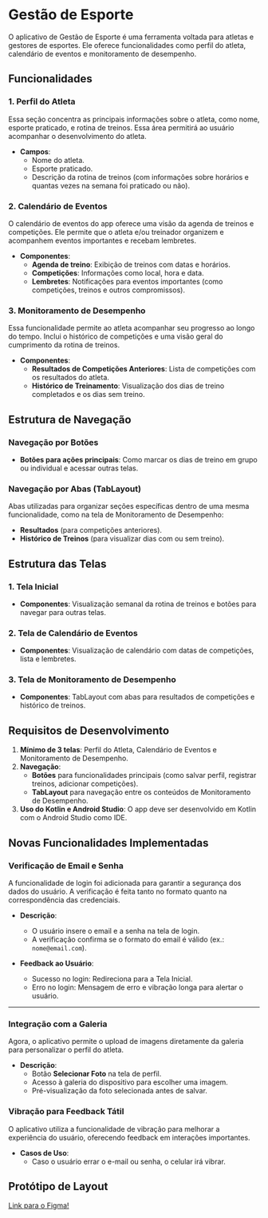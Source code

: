 # Gestão de Esporte

O aplicativo de Gestão de Esporte é uma ferramenta voltada para atletas e gestores de esportes. Ele oferece funcionalidades como perfil do atleta, calendário de eventos e monitoramento de desempenho.

## Funcionalidades

### 1. Perfil do Atleta

Essa seção concentra as principais informações sobre o atleta, como nome, esporte praticado, e rotina de treinos. Essa área permitirá ao usuário acompanhar o desenvolvimento do atleta.

-   **Campos**:
    -   Nome do atleta.
    -   Esporte praticado.
    -   Descrição da rotina de treinos (com informações sobre horários e quantas vezes na semana foi praticado ou não).

### 2. Calendário de Eventos

O calendário de eventos do app oferece uma visão da agenda de treinos e competições. Ele permite que o atleta e/ou treinador organizem e acompanhem eventos importantes e recebam lembretes.

-   **Componentes**:
    -   **Agenda de treino**: Exibição de treinos com datas e horários.
    -   **Competições**: Informações como local, hora e data.
    -   **Lembretes**: Notificações para eventos importantes (como competições, treinos e outros compromissos).

### 3. Monitoramento de Desempenho

Essa funcionalidade permite ao atleta acompanhar seu progresso ao longo do tempo. Inclui o histórico de competições e uma visão geral do cumprimento da rotina de treinos.

-   **Componentes**:
    -   **Resultados de Competições Anteriores**: Lista de competições com os resultados do atleta.
    -   **Histórico de Treinamento**: Visualização dos dias de treino completados e os dias sem treino.

## Estrutura de Navegação

### Navegação por Botões

-   **Botões para ações principais**: Como marcar os dias de treino em grupo ou individual e acessar outras telas.

### Navegação por Abas (TabLayout)

Abas utilizadas para organizar seções específicas dentro de uma mesma funcionalidade, como na tela de Monitoramento de Desempenho:

-   **Resultados** (para competições anteriores).
-   **Histórico de Treinos** (para visualizar dias com ou sem treino).

## Estrutura das Telas


### 1. Tela Inicial

-   **Componentes**: Visualização semanal da rotina de treinos e botões para navegar para outras telas.

### 2.  Tela de Calendário de Eventos

-   **Componentes**: Visualização de calendário com datas de competições, lista e lembretes.

### 3. Tela de Monitoramento de Desempenho

-   **Componentes**: TabLayout com abas para resultados de competições e histórico de treinos.

## Requisitos de Desenvolvimento

1.  **Mínimo de 3 telas**: Perfil do Atleta, Calendário de Eventos e Monitoramento de Desempenho.
2.  **Navegação**:
    -   **Botões** para funcionalidades principais (como salvar perfil, registrar treinos, adicionar competições).
    -   **TabLayout** para navegação entre os conteúdos de Monitoramento de Desempenho.
3.  **Uso do Kotlin e Android Studio**: O app deve ser desenvolvido em Kotlin com o Android Studio como IDE.

   ## Novas Funcionalidades Implementadas

### Verificação de Email e Senha

A funcionalidade de login foi adicionada para garantir a segurança dos dados do usuário. A verificação é feita tanto no formato quanto na correspondência das credenciais.

- **Descrição**:
  - O usuário insere o email e a senha na tela de login.
  - A verificação confirma se o formato do email é válido (ex.: `nome@email.com`).

- **Feedback ao Usuário**:
  - Sucesso no login: Redireciona para a Tela Inicial.
  - Erro no login: Mensagem de erro e vibração longa para alertar o usuário.

---

### Integração com a Galeria

Agora, o aplicativo permite o upload de imagens diretamente da galeria para personalizar o perfil do atleta.

- **Descrição**:
  - Botão **Selecionar Foto** na tela de perfil.
  - Acesso à galeria do dispositivo para escolher uma imagem.
  - Pré-visualização da foto selecionada antes de salvar.



### Vibração para Feedback Tátil

O aplicativo utiliza a funcionalidade de vibração para melhorar a experiência do usuário, oferecendo feedback em interações importantes.

- **Casos de Uso**:
  - Caso o usuário errar o e-mail ou senha, o celular irá vibrar.



## Protótipo de Layout
<a href="https://www.figma.com/design/x6NTtv21fr6z9CyzqJU0TE/prot%C3%B3tipo?t=eKkxvVqO9jgbrQj9-1">Link para o Figma!</a>
